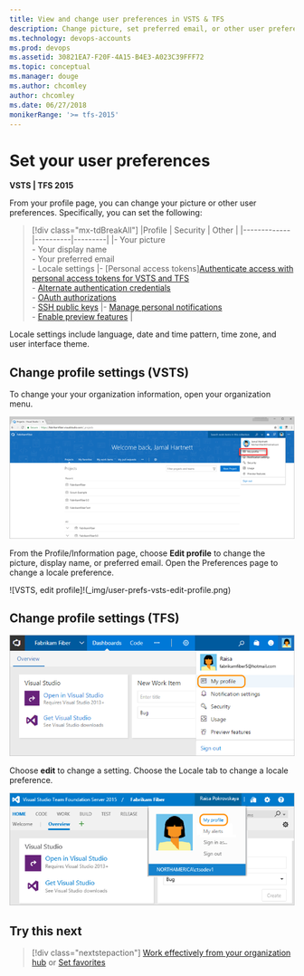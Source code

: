 ```yaml
---
title: View and change user preferences in VSTS & TFS
description: Change picture, set preferred email, or other user preferences from your organization profile in VSTS and TFS 
ms.technology: devops-accounts
ms.prod: devops
ms.assetid: 30821EA7-F20F-4A15-B4E3-A023C39FFF72
ms.topic: conceptual
ms.manager: douge
ms.author: chcomley
author: chcomley
ms.date: 06/27/2018
monikerRange: '>= tfs-2015'
---
```

# Set your user preferences

**VSTS | TFS 2015**

From your profile page, you can change your picture or other user preferences. Specifically, you can set the following:

> [!div class="mx-tdBreakAll"]
> |Profile | Security  | Other |
> |-------------|----------|---------|
> |- Your picture<br/>- Your display name<br/>- Your preferred email<br/>- Locale settings |- [Personal access tokens][Authenticate access with personal access tokens for VSTS and TFS](../accounts/use-personal-access-tokens-to-authenticate.md)<br/>- [Alternate authentication credentials](../../git/auth-overview.md#alternate-credentials)<br/>- [OAuth authorizations](../../integrate/get-started/authentication/oauth.md)<br/>- [SSH public keys](../../git/use-ssh-keys-to-authenticate.md) |- [Manage personal notifications](../../notifications/manage-personal-notifications.md)<br/>- [Enable preview features](../../user-guide/work-web-portal.md#admin-context) |

Locale settings include language, date and time pattern, time zone, and user interface theme.

## Change profile settings (VSTS)

To change your your organization information, open your organization menu.

![VSTS, My profile link on Organization menu](_img/user-prefs-vsts-profile-page.png)

From the Profile/Information page, choose **Edit profile** to change the picture, display name, or preferred email. Open the Preferences page to change a locale preference.

![VSTS, edit profile]!(_img/user-prefs-vsts-edit-profile.png)

## Change profile settings (TFS)

![TFS, My Profile link on Organization menu](_img/open-profile-team-services.png)

Choose **edit** to change a setting. Choose the Locale tab to change a locale preference.

![TFS, Set preferences](_img/open-profile.png)

## Try this next

> [!div class="nextstepaction"]
> [Work effectively from your organization hub](../../user-guide/organization-home-pages.md)
> or
> [Set favorites](../../project/navigation/set-favorites.md)


  
